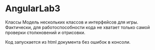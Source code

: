 # AngularLab3
Классы
Модель нескольких классов и интерфейсов для игры.
Фактически, для работоспособности кода не хватает только самой проверки столкновений и отрисовки.

Код запускается из html документа без ошибок в консоли.
